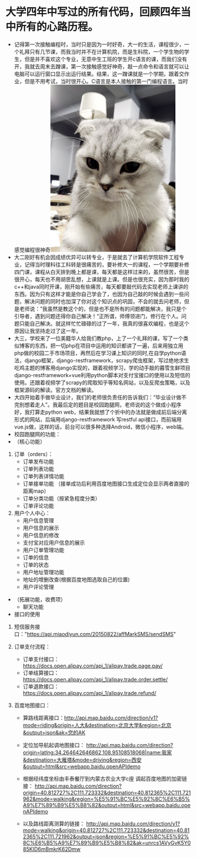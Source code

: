 # 大学四年中写过的所有代码，回顾四年当中所有的心路历程。
* 记得第一次接触编程时，当时只是因为一时好奇，大一的生活，课程很少，一个礼拜只有几节课，而我当时并不在计算机院，而是生科院，一个学生物的学生，但是并不喜欢这个专业，无意中生工班的学生开c语言的课，而我们没有开，我就去周末去蹭课，第一次接触感觉好神奇，敲一点命令和语言就可以让电脑可以运行窗口显示出运行结果。结果，这一蹭课就是一个学期，跟着交作业，但是不用考试，当时很开心。C语言是本人接触的第一门编程语言。当时感觉编程很神奇![这里是alt qiphon](https://raw.githubusercontent.com/neverqaz/code/master/%E5%9B%BE%E7%89%87.png)
* 大二刚好有机会因成绩优异可以转专业，于是就去了计算机学院软件工程专业，记得当时理科往工科转是很痛苦的，要补修大一的课程，一个学期要补修四门课，课程从白天排到晚上都是课，每天都是这样过来的，虽然很苦，但是很开心，每天也不用胡思乱想，上课就是上课。但是也很充实，因为那时我的c++和java同时开课，刚开始有些痛苦，每天都要敲代码去实现老师上课讲的东西。因为只有这样才能是你自己学会了，也因为自己敲的时候会遇到一些问题，解决问题的同时也加深了你对这个知识点的巩固，不会的就去问老师，但是老师说：”我虽然是教这个的，但是也不是所有的问题都能解决，我只是个引导者，遇到问题还得你自己解决！“正所谓，师傅领进门，修行在个人。问题只能自己解决。就这样忙忙碌碌的过了一年，我真的很喜欢编程，也是这个原因让我坚持走过了这一年。
* 大三，学校来了一位美籍华人给我们教php，上了一个礼拜的课，写了一个类似博客的东西，把一切php在项目中运用的知识都讲了一遍，后来用独立用php做的校园二手市场项目，再然后在学习课上知识的同时,在自学python语法，django框架，django-restframework，scrapy爬虫框架，写过绝地求生吃鸡主题的博客用django实现的，跟着视频学习，学的动手敲的暮雪生鲜项目django-restframework+vue利用python脚本对支付宝接口的使用以及短信的使用。还跟着视频学了scrapy的爬取知乎等知名网站，以及反爬虫策略，以及框架源码的解读。官方文档的解读。
* 大四开始着手做毕业设计，我们的老师很负责任的告诉我们：“毕业设计做不完别想着走人”。我最后定的题目是校园跑腿网，老师说的这个做成小程序好，我打算走python web，结果我就想了个折中的办法就是做成前后端分离形式的网站，后端用django-restframework 写restful api接口，而前端用vue.js做，这样的话，前台可以很多种选择Android，微信小程序，web端。
* 校园跑腿网的功能：
* （核心功能）
1. 订单（orders）：
    * 订单发布功能
    * 订单列表功能
    * 订单列表详情功能
    * 订单接单功能
     （接单成功后利用百度地图接口生成定位会显示两者直接的距离map）
    * 订单分类功能（按紧急程度分类）
    * 订单评论功能
2. 用户个人中心：
    * 用户信息管理
    * 用户信息的展示
    * 用户信息的修改
    * 支付宝对应用户信息的展示
    * 用户订单管理功能
    * 订单的信息
    * 订单的状态
    * 用户地址管理功能
    * 地址的增删改查(根据百度地图选取自己的位置)
    * 用户评论管理
* （拓展功能，收费项）
    * 聊天功能
* 接口的使用
1. 短信服务接口："https://api.miaodiyun.com/20150822/affMarkSMS/sendSMS"
2. 订单支付流程：
    * 订单支付接口：https://docs.open.alipay.com/api_1/alipay.trade.page.pay/
    * 订单结算接口：https://docs.open.alipay.com/api_1/alipay.trade.order.settle/
    * 订单退款接口：https://docs.open.alipay.com/api_1/alipay.trade.refund/
    
3. 百度地图接口：
    * 算路线距离接口：http://api.map.baidu.com/direction/v1?mode=riding&origin=人大&destination=北京大学&region=北京&output=json&ak=您的AK
    * 定位加导航起调地图接口：
http://api.map.baidu.com/direction?origin=latlng:34.264642646862,108.95108518068|name:我家&destination=大雁塔&mode=driving&region=西安&output=html&src=webapp.baidu.openAPIdemo


    * 根据经纬度坐标由丰泰餐厅到内蒙古农业大学c座 调起百度地图的加密链接：
http://api.map.baidu.com/direction?origin=40.812727%2C111.723332&destination=40.812365%2C111.721962&mode=walking&region=%E5%91%BC%E5%92%8C%E6%B5%A9%E7%89%B9%E5%B8%82&output=html&src=webapp.baidu.openAPIdemo
    * 以及路线距离测算的链接：
http://api.map.baidu.com/direction/v1?mode=walking&origin=40.812727%2C111.723332&destination=40.812365%2C111.721962&output=json&region=%E5%91%BC%E5%92%8C%E6%B5%A9%E7%89%B9%E5%B8%82&ak=unrcs1AVyGvK5Y085KID6mBmkrK62Dmw







